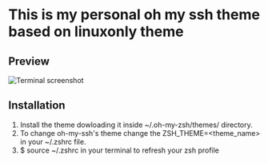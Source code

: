 # This is my personal oh my ssh theme based on linuxonly theme

## Preview
![Terminal screenshot](https://i.imgur.com/wo2apBe.png)

## Installation
1. Install the theme dowloading it inside ~/.oh-my-zsh/themes/ directory.
2. To change oh-my-ssh's theme change the ZSH_THEME=<theme_name> in your ~/.zshrc file.
3. $ source ~/.zshrc in your terminal to refresh your zsh profile



